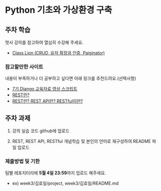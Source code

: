 # Python 기초와 가상환경 구축

## 주차 학습
멋사 강의를 참고하여 열심히 수강해 주세요.
- [Class Lion (CRUD, 유저 확장과 인증, Paiginator)](https://classlion.net/)

### 참고할만한 사이트
내용이 부족하거나 더 공부하고 싶다면 아래 링크를 추천드려요.(선택사항)
- [7기 Django 교육자료 영상 스크립트](https://www.notion.so/4eed5a2343bb4f09874fe6c56ea4ace8?v=138c8b8b488e42b6a2cc603714db9e4f)
- [REST란?](https://medium.com/@hckcksrl/rest%EB%9E%80-c602c3324196)
- [REST란? REST API란? RESTful이란?](https://gmlwjd9405.github.io/2018/09/21/rest-and-restful.html)

## 주차 과제
1. 강의 실습 코드 github에 업로드
    
2. REST, REST API, RESTful 개념학습 및 본인의 언어로 재구성하여 README 파일 업로드

### 제출방법 및 기한
팀별 레포지터리에 **5월 4일 23:59**까지 업로드 해주세요. 
- ex) week3/김효일/project, week3/김효일/README.md
